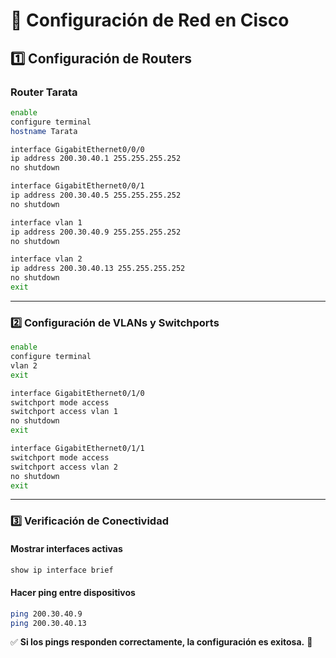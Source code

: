 # 📌 Configuración de Red en Cisco

## **1️⃣ Configuración de Routers**

### **Router Tarata**
```bash
enable
configure terminal
hostname Tarata

interface GigabitEthernet0/0/0
ip address 200.30.40.1 255.255.255.252
no shutdown

interface GigabitEthernet0/0/1
ip address 200.30.40.5 255.255.255.252
no shutdown

interface vlan 1
ip address 200.30.40.9 255.255.255.252
no shutdown

interface vlan 2
ip address 200.30.40.13 255.255.255.252
no shutdown
exit
```

---

### **2️⃣ Configuración de VLANs y Switchports**

```bash
enable
configure terminal
vlan 2
exit

interface GigabitEthernet0/1/0
switchport mode access
switchport access vlan 1
no shutdown
exit

interface GigabitEthernet0/1/1
switchport mode access
switchport access vlan 2
no shutdown
exit
```

---

### **3️⃣ Verificación de Conectividad**

#### **Mostrar interfaces activas**
```bash
show ip interface brief
```

#### **Hacer ping entre dispositivos**
```bash
ping 200.30.40.9
ping 200.30.40.13
```

✅ **Si los pings responden correctamente, la configuración es exitosa.** 🚀
